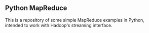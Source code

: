 ## Python MapReduce
This is a repository of some simple MapReduce examples in Python, intended to work with Hadoop's streaming interface.
